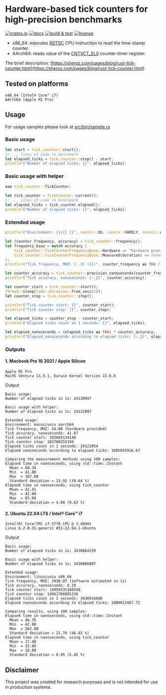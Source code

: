 # Hardware-based tick counters for high-precision benchmarks

[![crates.io](https://img.shields.io/crates/v/tick_counter)](https://crates.io/crates/tick_counter)
[![docs](https://img.shields.io/docsrs/tick_counter)](https://docs.rs/tick_counter/latest/tick_counter/)
[![build & test](https://github.com/sheroz/tick_counter/actions/workflows/ci.yml/badge.svg)](https://github.com/sheroz/tick_counter/actions/workflows/ci.yml)
[![license](https://img.shields.io/github/license/sheroz/tick_counter)](https://github.com/sheroz/tick_counter/blob/main/LICENSE.txt)

- x86_64: executes [RDTSC](https://www.intel.com/content/dam/www/public/us/en/documents/white-papers/ia-32-ia-64-benchmark-code-execution-paper.pdf) CPU instruction to read the time-stamp counter.
- AArch64: reads value of the [CNTVCT_EL0](https://developer.arm.com/documentation/ddi0595/2021-12/AArch64-Registers/CNTVCT-EL0--Counter-timer-Virtual-Count-register) counter-timer register.

The brief description: [https://sheroz.com/pages/blog/rust-tick-counter.html](https://sheroz.com/pages/blog/rust-tick-counter.html)

## Tested on platforms

```text
x86_64 (Intel® Core™ i7)
AArch64 (Apple M1 Pro)
```

## Usage

For usage samples please look at [src/bin/sample.rs](src/bin/sample.rs)

### Basic usage

```rust
let start = tick_counter::start();
// ... lines of code to benchmark
let elapsed_ticks = tick_counter::stop() - start;
println!("Number of elapsed ticks: {}", elapsed_ticks);
```

### Basic usage with helper

```rust
use tick_counter::TickCounter;
 
let tick_counter = TickCounter::current();
// ... lines of code to benchmark
let elapsed_ticks = tick_counter.elapsed();
println!("Number of elapsed ticks: {}", elapsed_ticks);
```

### Extended usage

```rust
println!("Environment: {}/{} {}", consts::OS, consts::FAMILY, consts::ARCH);

let (counter_frequency, accuracy) = tick_counter::frequency();
let frequency_base = match accuracy {
    tick_counter::TickCounterFrequencyBase::Hardware => "hardware provided".to_string(),
    tick_counter::TickCounterFrequencyBase::Measured(duration) => format!("software estimated in {:?}", duration)
};
println!("Tick frequency, MHZ: {:.2} ({})", counter_frequency as f64 / 1e6_f64, frequency_base);

let counter_accuracy = tick_counter::precision_nanoseconds(counter_frequency);
println!("Tick accuracy, nanoseconds: {:.2}", counter_accuracy);

let counter_start = tick_counter::start();
thread::sleep(time::Duration::from_secs(1));
let counter_stop = tick_counter::stop();

println!("Tick counter start: {}", counter_start);
println!("Tick counter stop: {}", counter_stop);

let elapsed_ticks = counter_stop - counter_start;
println!("Elapsed ticks count in 1 seconds: {}", elapsed_ticks);

let elapsed_nanoseconds = (elapsed_ticks as f64) * counter_accuracy;
println!("Elapsed nanoseconds according to elapsed ticks: {:.2}", elapsed_nanoseconds);
```

### Outputs

#### 1. Macbook Pro 16 2021 / Apple Silicon

```text
Apple M1 Pro
MacOS Ventura 13.5.1, Darwin Kernel Version 22.6.0
```

Output

```text
Basic usage:
Number of elapsed ticks in 1s: 24120997

Basic usage with helper:
Number of elapsed ticks in 1s: 24122097

Extended usage:
Environment: macos/unix aarch64
Tick frequency, MHZ: 24.00 (hardware provided)
Tick accuracy, nanoseconds: 41.67
Tick counter start: 103684134140
Tick counter stop: 103708255194
Elapsed ticks count in 1 seconds: 24121054
Elapsed nanoseconds according to elapsed ticks: 1005043916.67

Comparing the measurement methods using 100 samples:
Elapsed time in nanoseconds, using std::time::Instant
  Mean = 60.34
  Min  = 41.00
  Max  = 167.00
  Standard deviation = 23.92 (39.64 %)
Elapsed time in nanoseconds, using tick_counter
  Mean = 42.41
  Min  = 42.00
  Max  = 83.00
  Standard deviation = 4.08 (9.62 %)
```

#### 2. Ubuntu 22.04 LTS / Intel® Core™ i7

```text
Intel(R) Core(TM) i7-3770 CPU @ 3.40GHz
Linux 6.2.0-31-generic #31~22.04.1-Ubuntu
```

Output

```text
Basic usage:
Number of elapsed ticks in 1s: 3430864159

Basic usage with helper:
Number of elapsed ticks in 1s: 3430866807

Extended usage:
Environment: linux/unix x86_64
Tick frequency, MHZ: 3430.87 (software estimated in 1s)
Tick accuracy, nanoseconds: 0.29
Tick counter start: 14959335168548
Tick counter stop: 14962766085156
Elapsed ticks count in 1 seconds: 3430916608
Elapsed nanoseconds according to elapsed ticks: 1000013467.72

Comparing results, using 100 samples:
Elapsed time in nanoseconds, using std::time::Instant
  Mean = 46.35
  Min  = 42.00
  Max  = 262.00
  Standard deviation = 21.70 (46.82 %)
Elapsed time in nanoseconds, using tick_counter
  Mean = 17.40
  Min  = 15.00
  Max  = 18.00
  Standard deviation = 0.95 (5.45 %)
```

## Disclaimer

This project was created for research purposes and is not intended for use in production systems.
